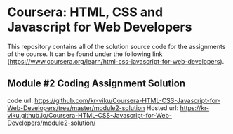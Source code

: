 # Coursera: HTML, CSS and Javascript for Web Developers
This repository contains all of the solution source code for the assignments of the course.
It can be found under the following link (https://www.coursera.org/learn/html-css-javascript-for-web-developers).

## Module #2 Coding Assignment Solution
   code url: https://github.com/kr-viku/Coursera-HTML-CSS-Javascript-for-Web-Developers/tree/master/module2-solution
   Hosted url: https://kr-viku.github.io/Coursera-HTML-CSS-Javascript-for-Web-Developers/module2-solution/
